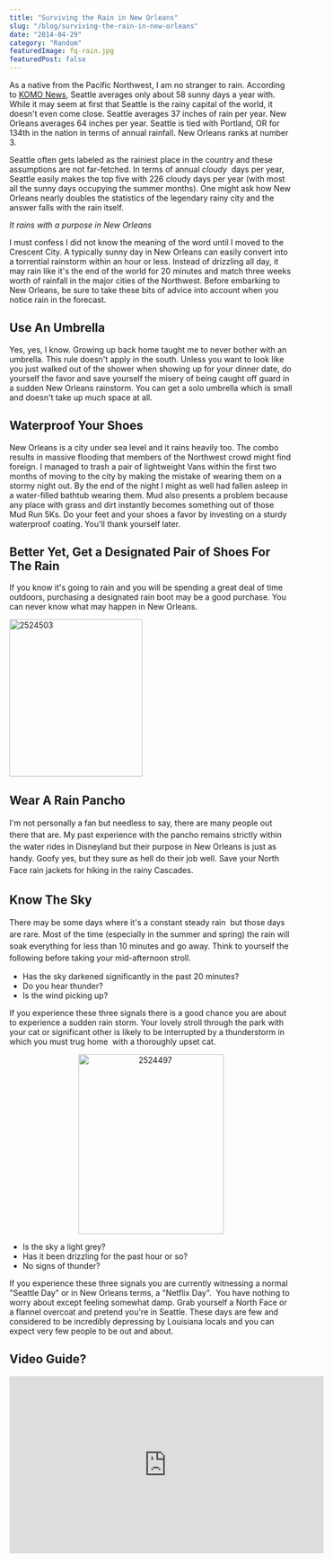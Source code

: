 ```yaml
---
title: "Surviving the Rain in New Orleans"
slug: "/blog/surviving-the-rain-in-new-orleans"
date: "2014-04-29"
category: "Random"
featuredImage: fq-rain.jpg
featuredPost: false
---
```

As a native from the Pacific Northwest, I am no stranger to rain. According to <a href="http://www.komonews.com/weather/blogs/scott/Seattle-shows-off-why-it-has-relatively-little-annual-rainfall-189098361.html" target="_blank">KOMO News</a>, Seattle averages only about 58 sunny days a year with. While it may seem at first that Seattle is the rainy capital of the world, it doesn't even come close. Seattle averages 37 inches of rain per year. New Orleans averages 64 inches per year. Seattle is tied with Portland, OR for 134th in the nation in terms of annual rainfall. New Orleans ranks at number 3.

Seattle often gets labeled as the rainiest place in the country and these assumptions are not far-fetched. In terms of annual&nbsp;<em>cloudy &nbsp;</em>days per year, Seattle easily makes the top five with 226 cloudy days per year (with most all the sunny days occupying the summer months). One might ask how New Orleans nearly doubles the statistics of the legendary rainy city and the answer falls with the rain itself.

<em>It rains with a purpose in New Orleans</em>

I must confess I did not know the meaning of the word until I moved to the Crescent City. A typically sunny day in New Orleans can easily convert into a torrential rainstorm within an hour or less. Instead of drizzling all day, it may rain like it's the end of the world for 20 minutes and match three weeks worth of rainfall in the major cities of the Northwest. Before embarking to New Orleans, be sure to take these bits of advice into account when you notice rain in the forecast.

<h2>Use An Umbrella</h2>

Yes, yes, I know. Growing up back home taught me to never bother with an umbrella. This rule doesn't apply in the south. Unless you want to look like you just walked out of the shower when showing up for your dinner date, do yourself the favor and save yourself the misery of being caught off guard in a sudden New Orleans rainstorm. You can get a solo umbrella which is small and doesn't take up much space at all.

<h2>Waterproof Your Shoes</h2>

New Orleans is a city under sea level and it rains heavily too. The combo results in massive flooding that members of the Northwest crowd might find foreign. I managed to trash a pair of lightweight Vans within the first two months of moving to the city by making the mistake of wearing them on a stormy night out. By the end of the night I might as well had fallen asleep in a water-filled bathtub wearing them. Mud also presents a problem because any place with grass and dirt instantly becomes something out of those Mud Run 5Ks. Do your feet and your shoes a favor by investing on a sturdy waterproof coating. You'll thank yourself later.

<h2>Better Yet, Get a Designated Pair of Shoes For The Rain</h2>

If you know it's going to rain and you will be spending a great deal of time outdoors, purchasing a designated rain boot may be a good purchase. You can never know what may happen in New Orleans.

<img class=" wp-image-81 alignleft" src="http://northwesternguideneworleans.files.wordpress.com/2014/03/2524503.jpg" alt="2524503" width="237" height="280">

<h2>Wear A Rain Pancho</h2>

<span style="line-height:1.5;">I'm not personally a fan but needless to sa</span><span style="line-height:1.5;">y, there are many people out there that are. My past experience with the pancho remains strictly within the water rides in Disneyland but their purpose in New Orleans is just as handy. Goofy yes, but they sure as hell do their job well. Save your North Face rain jackets for hiking</span><span style="line-height:1.5;">&nbsp;in the rainy Cascades.</span>

<h2>Know The Sky</h2>

There may be some d<span style="line-height:1.5;">ays where it's a constant steady rain &nbsp;but those days are rare. Most of the time (especially in the summer and spring) the rain will soak everything for less than 10 minutes and go away. Think to yourself the following before taking your mid-afternoon stroll.</span>

<ul>
 	<li>Has the sky darkened significantly in the past 20 minutes?</li>
 	<li>Do you hear thunder?</li>
 	<li>Is the wind picking up?</li>
</ul>

If you experience these three signals there is a good chance you are about to experience a sudden rain storm. Your lovely stroll through the park with your cat or significant other is likely to be interrupted by a thunderstorm in which you must trug home &nbsp;with a thoroughly upset cat.
<p style="text-align:center;"><a href="http://northwesternguideneworleans.files.wordpress.com/2014/03/25244971.jpg"><img class="wp-image-83 aligncenter" src="http://northwesternguideneworleans.files.wordpress.com/2014/03/25244971.jpg" alt="2524497" width="259" height="320"></a></p>

<ul>
 	<li>Is the sky a light grey?</li>
 	<li>Has it been drizzling for the past hour or so?</li>
 	<li>No signs of thunder?</li>
</ul>

If you experience these three signals you are currently witnessing a normal "Seattle Day" or in New Orleans terms, a "Netflix Day". &nbsp;You have nothing to worry about except feeling somewhat damp. Grab yourself a North Face or a flannel overcoat and pretend you're in Seattle. These days are few and considered to be incredibly depressing by Louisiana locals and you can expect very few people to be out and about.


<h2>Video Guide?</h2>

<div class="youtube-player">
    <iframe width="560" height="315" src="https://www.youtube.com/embed/dU_ABBWEY0g" title="YouTube video player" frameborder="0" allow="accelerometer; autoplay; clipboard-write; encrypted-media; gyroscope; picture-in-picture" allowfullscreen></iframe>
</div>
